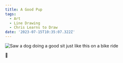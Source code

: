 ```yaml
---
title: A Good Pup
tags:
  - Art
  - Line Drawing
  - Chris Learns to Draw
date: '2023-07-15T10:35:07.322Z'
---
```


![Saw a dog doing a good sit just like this on a bike ride](https://res.cloudinary.com/cpadilla/image/upload/t_optimize/chrisdpadilla/blog/art/agoodpup_dasct9.jpg)

🐶

